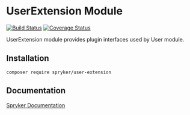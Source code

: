 # UserExtension Module
[![Build Status](https://travis-ci.org/spryker/user-extension.svg)](https://travis-ci.org/spryker/user-extension)
[![Coverage Status](https://coveralls.io/repos/github/spryker/user-extension/badge.svg)](https://coveralls.io/github/spryker/user-extension)

UserExtension module provides plugin interfaces used by User module.

## Installation

```
composer require spryker/user-extension
```

## Documentation

[Spryker Documentation](https://academy.spryker.com/developing_with_spryker/module_guide/modules.html)
